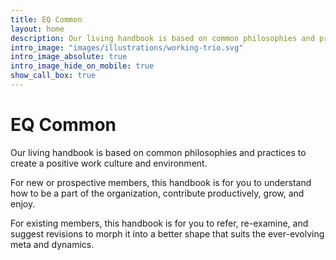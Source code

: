 ```yaml
---
title: EQ Common
layout: home
description: Our living handbook is based on common philosophies and practices to create a positive work culture and environment.
intro_image: "images/illustrations/working-trio.svg"
intro_image_absolute: true
intro_image_hide_on_mobile: true
show_call_box: true
---
```


# EQ Common

Our living handbook is based on common philosophies and practices to create a positive work culture and environment.

For new or prospective members, this handbook is for you to understand how to be a part of the organization, contribute productively, grow, and enjoy.

For existing members, this handbook is for you to refer, re-examine, and suggest revisions to morph it into a better shape that suits the ever-evolving meta and dynamics.